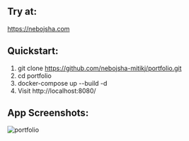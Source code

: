 ## Try at:

https://nebojsha.com

## Quickstart:

1. git clone https://github.com/nebojsha-mitikj/portfolio.git
2. cd portfolio
3. docker-compose up --build -d
4. Visit http://localhost:8080/

## App Screenshots:

![portfolio](https://github.com/nebojsha-mitikj/portfolio/assets/122390352/9b6e8f0d-7bc5-43cc-a412-a6a1fa826929)
